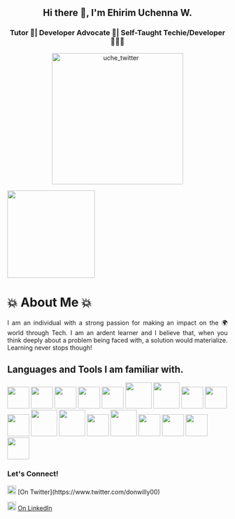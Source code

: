 <h2 align="center">Hi there 👋, I'm <b>Ehirim Uchenna W.</b></>


<h3 align="center">Tutor 📝| Developer Advocate 🥑| Self-Taught Techie/Developer 👩🏾‍🎓</h3>

<p align="center"> <a href="https://twitter.com/donwilly00" target="blank"><img src="https://img.shields.io/twitter/follow/donwilly00?logo=twitter&style=for-the-badge" alt="uche_twitter" width="300px"/></a> </p>

<img src="(https://i.pinimg.com/originals/6d/80/2f/6d802ffd14b32795b4deb0b886a7815a.gif)" width="200px" height="200px" />

<p></p>
<h1>💥 About Me 💥</h1>
<p align='justify'>I am an individual with a strong passion for making an impact on the 🌍 world through Tech. I am an ardent learner and I believe that, when you think deeply about a problem being faced with, a solution would materialize. Learning never stops though!  </p>


<p></p>
<h2> Languages and Tools I am familiar with. </h2>

 <img src="https://cdn.jsdelivr.net/gh/devicons/devicon/icons/html5/html5-original-wordmark.svg" width="50px" height="50px" /> <img src="https://cdn.jsdelivr.net/gh/devicons/devicon/icons/css3/css3-original-wordmark.svg" width="50px" height="50px" /> <img src="https://cdn.jsdelivr.net/gh/devicons/devicon/icons/javascript/javascript-original.svg" width="50px" height="50px" /> <img src="https://cdn.jsdelivr.net/gh/devicons/devicon/icons/nodejs/nodejs-original.svg" width="50px" height="50px" /> <img src="https://cdn.jsdelivr.net/gh/devicons/devicon/icons/bootstrap/bootstrap-original-wordmark.svg" width="50px" height="50px" /> <img src="https://cdn.jsdelivr.net/gh/devicons/devicon/icons/express/express-original-wordmark.svg" width="60px" height="60px" /> <img src="https://cdn.jsdelivr.net/gh/devicons/devicon/icons/npm/npm-original-wordmark.svg" width="60px" height="60px" /> <img src="https://cdn.jsdelivr.net/gh/devicons/devicon/icons/python/python-original-wordmark.svg" width="50px" height="50px" /> <img src="https://cdn.jsdelivr.net/gh/devicons/devicon/icons/pandas/pandas-original-wordmark.svg" width="50px" height="50px" /> <img src="https://cdn.jsdelivr.net/gh/devicons/devicon/icons/jupyter/jupyter-original-wordmark.svg" width="50px" height="50px" /> <img src="https://cdn.jsdelivr.net/gh/devicons/devicon/icons/mongodb/mongodb-original-wordmark.svg" width="60px" height="60px" /> <img src="https://cdn.jsdelivr.net/gh/devicons/devicon/icons/mysql/mysql-original-wordmark.svg" width="60px" height="60px" /> <img src="https://cdn.jsdelivr.net/gh/devicons/devicon/icons/git/git-original-wordmark.svg" width="50px" height="50px" /> <img src="https://cdn.jsdelivr.net/gh/devicons/devicon/icons/django/django-plain-wordmark.svg" width="60px" height="60px" /> <img src="https://cdn.jsdelivr.net/gh/devicons/devicon/icons/figma/figma-original.svg" width="50px" height="50px" /> <img src="https://cdn.jsdelivr.net/gh/devicons/devicon/icons/illustrator/illustrator-plain.svg" width="50px" height="50px" /> <img src="https://cdn.jsdelivr.net/gh/devicons/devicon/icons/photoshop/photoshop-plain.svg" width="50px" height="50px" /> <img src="https://cdn.jsdelivr.net/gh/devicons/devicon/icons/vscode/vscode-original.svg" width="50px" height="50px" />
          


<p></p>
<h3> Let's Connect! </h3>

<p></p>          
<img src="https://cdn.jsdelivr.net/gh/devicons/devicon/icons/twitter/twitter-original.svg" width="20px" height="20px" /> [On Twitter](https://www.twitter.com/donwilly00)         

<img src="https://cdn.jsdelivr.net/gh/devicons/devicon/icons/linkedin/linkedin-original.svg" width="20px" height="20px" /> [On LinkedIn](https://www.linkedin.com/in/uchennaehirim)
          


<!--
**ehirim/ehirim** is a ✨ _special_ ✨ repository because its `README.md` (this file) appears on your GitHub profile.

Here are some ideas to get you started:

- 🔭 I’m currently working on ...
- 🌱 I’m currently learning ...
- 👯 I’m looking to collaborate on ...
- 🤔 I’m looking for help with ...
- 💬 Ask me about ...
- 📫 How to reach me: ...
- 😄 Pronouns: ...
- ⚡ Fun fact: ...
-->

